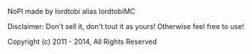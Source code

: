NoPl made by lordtobi alias lordtobiMC

Disclaimer:
Don't sell it, don't tout it as yours! Otherwise feel free to use!

Copyright (c) 2011 - 2014, All Rights Reserved
